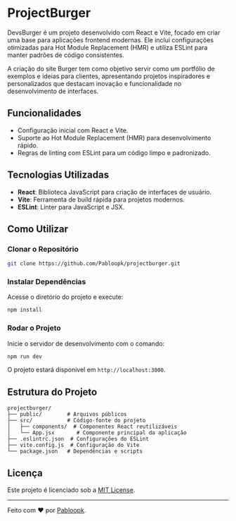 # ProjectBurger

DevsBurger é um projeto desenvolvido com React e Vite, focado em criar uma base para aplicações frontend modernas. Ele inclui configurações otimizadas para Hot Module Replacement (HMR) e utiliza ESLint para manter padrões de código consistentes.

A criação do site Burger tem como objetivo servir como um portfólio de exemplos e ideias para clientes, apresentando projetos inspiradores e personalizados que destacam inovação e funcionalidade no desenvolvimento de interfaces.

## Funcionalidades
- Configuração inicial com React e Vite.
- Suporte ao Hot Module Replacement (HMR) para desenvolvimento rápido.
- Regras de linting com ESLint para um código limpo e padronizado.

## Tecnologias Utilizadas
- **React**: Biblioteca JavaScript para criação de interfaces de usuário.
- **Vite**: Ferramenta de build rápida para projetos modernos.
- **ESLint**: Linter para JavaScript e JSX.

## Como Utilizar

### Clonar o Repositório
```bash
git clone https://github.com/Pabloopk/projectburger.git
```

### Instalar Dependências
Acesse o diretório do projeto e execute:
```bash
npm install
```

### Rodar o Projeto
Inicie o servidor de desenvolvimento com o comando:
```bash
npm run dev
```
O projeto estará disponível em `http://localhost:3000`.

## Estrutura do Projeto
```
projectburger/
├── public/        # Arquivos públicos
├── src/           # Código-fonte do projeto
│   ├── components/  # Componentes React reutilizáveis
│   └── App.jsx       # Componente principal da aplicação
├── .eslintrc.json  # Configurações do ESLint
├── vite.config.js  # Configuração do Vite
└── package.json   # Dependências e scripts
```


## Licença
Este projeto é licenciado sob a [MIT License](LICENSE).

---

Feito com ❤ por [Pabloopk](https://github.com/Pabloopk).
